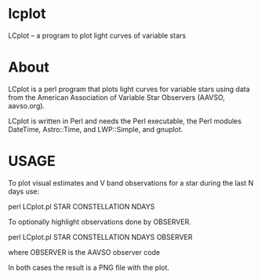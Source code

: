 # lcplot
LCplot – a program to plot light curves of variable stars

# About
LCplot is a perl program that plots light curves for variable stars using data from the American Association of Variable Star Observers (AAVSO, aavso.org).

LCplot is written in Perl and needs the Perl executable, the Perl modules DateTime, Astro::Time, and LWP::Simple, and gnuplot.

# USAGE
To plot visual estimates and V band observations for
a star during the last N days use:

perl LCplot.pl STAR CONSTELLATION NDAYS

 
To optionally highlight observations done by OBSERVER.

perl LCplot.pl STAR CONSTELLATION NDAYS OBSERVER

where OBSERVER is the AAVSO observer code

In both cases the result is a PNG file with the plot.
